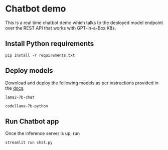 # Chatbot demo

This is a real time chatbot demo which talks to the deployed model endpoint over the REST API that works with GPT-in-a-Box K8s. 

## Install Python requirements

    pip install -r requirements.txt

## Deploy models

Download and deploy the following models as per instructions provided in the [docs](https://opendocs.nutanix.com/gpt-in-a-box/overview/). 

    lama2-7b-chat
    
    codellama-7b-python

## Run Chatbot app

Once the inference server is up, run

    streamlit run chat.py
